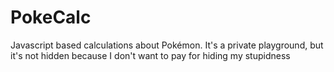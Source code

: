 # PokeCalc
Javascript based calculations about Pokémon.
It's a private playground, but it's not hidden because I don't want to pay for hiding my stupidness
